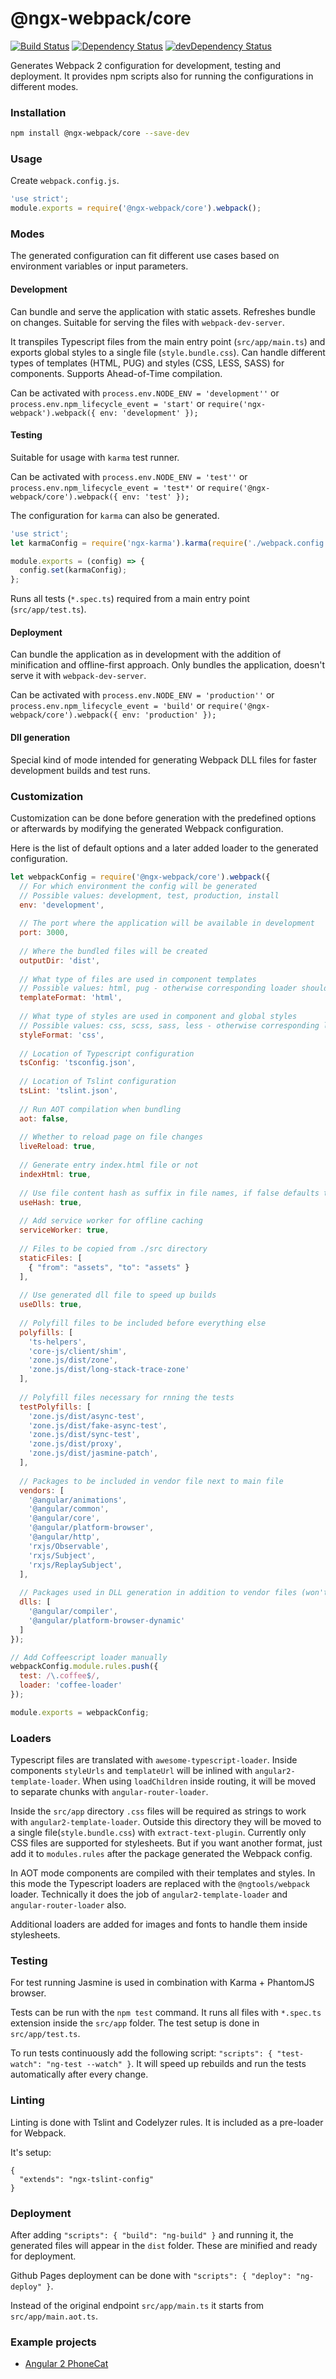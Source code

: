 # @ngx-webpack/core
[![Build Status](https://travis-ci.org/blacksonic/ngx-webpack.svg?branch=master)](https://travis-ci.org/blacksonic/ngx-webpack)
[![Dependency Status](https://david-dm.org/blacksonic/ngx-webpack.svg)](https://david-dm.org/blacksonic/ngx-webpack)
[![devDependency Status](https://david-dm.org/blacksonic/ngx-webpack/dev-status.svg)](https://david-dm.org/blacksonic/ngx-webpack?type=dev)

Generates Webpack 2 configuration for development, testing and deployment.
It provides npm scripts also for running the configurations in different modes.

### Installation

```bash
npm install @ngx-webpack/core --save-dev
```

### Usage

Create ```webpack.config.js```.

```javascript
'use strict';
module.exports = require('@ngx-webpack/core').webpack();
```

### Modes

The generated configuration can fit different use cases based on environment variables or input parameters.

#### Development

Can bundle and serve the application with static assets. Refreshes bundle on changes.
Suitable for serving the files with `webpack-dev-server`.

It transpiles Typescript files from the main entry point (`src/app/main.ts`)
and exports global styles to a single file (`style.bundle.css`).
Can handle different types of templates (HTML, PUG) and styles (CSS, LESS, SASS) for components.
Supports Ahead-of-Time compilation.

Can be activated with 
`process.env.NODE_ENV = 'development''` or 
`process.env.npm_lifecycle_event = 'start'` or
`require('ngx-webpack').webpack({ env: 'development' });`

#### Testing

Suitable for usage with `karma` test runner.

Can be activated with 
`process.env.NODE_ENV = 'test''` or 
`process.env.npm_lifecycle_event = 'test*'` or
`require('@ngx-webpack/core').webpack({ env: 'test' });`

The configuration for `karma` can also be generated.

```javascript
'use strict';
let karmaConfig = require('ngx-karma').karma(require('./webpack.config'));

module.exports = (config) => {
  config.set(karmaConfig);
};
```

Runs all tests (`*.spec.ts`) required from a main entry point (`src/app/test.ts`).

#### Deployment

Can bundle the application as in development with the addition of minification and offline-first approach.
Only bundles the application, doesn't serve it with `webpack-dev-server`.

Can be activated with 
`process.env.NODE_ENV = 'production''` or 
`process.env.npm_lifecycle_event = 'build'` or
`require('@ngx-webpack/core').webpack({ env: 'production' });`

#### Dll generation

Special kind of mode intended for generating Webpack DLL files for faster development builds and test runs.

### Customization

Customization can be done before generation with the predefined options 
or afterwards by modifying the generated Webpack configuration.

Here is the list of default options and a later added loader to the generated configuration.

```javascript
let webpackConfig = require('@ngx-webpack/core').webpack({
  // For which environment the config will be generated
  // Possible values: development, test, production, install
  env: 'development',
  
  // The port where the application will be available in development
  port: 3000,
  
  // Where the bundled files will be created
  outputDir: 'dist',
  
  // What type of files are used in component templates
  // Possible values: html, pug - otherwise corresponding loader should be installed
  templateFormat: 'html',
  
  // What type of styles are used in component and global styles
  // Possible values: css, scss, sass, less - otherwise corresponding loader should be installed
  styleFormat: 'css',
  
  // Location of Typescript configuration
  tsConfig: 'tsconfig.json',
    
  // Location of Tslint configuration
  tsLint: 'tslint.json',
  
  // Run AOT compilation when bundling
  aot: false,
  
  // Whether to reload page on file changes
  liveReload: true,
  
  // Generate entry index.html file or not
  indexHtml: true,
  
  // Use file content hash as suffix in file names, if false defaults to 'bundle'
  useHash: true,
  
  // Add service worker for offline caching
  serviceWorker: true,
  
  // Files to be copied from ./src directory
  staticFiles: [
    { "from": "assets", "to": "assets" }
  ],
  
  // Use generated dll file to speed up builds
  useDlls: true,
  
  // Polyfill files to be included before everything else
  polyfills: [
    'ts-helpers',
    'core-js/client/shim',
    'zone.js/dist/zone',
    'zone.js/dist/long-stack-trace-zone'
  ],
  
  // Polyfill files necessary for rnning the tests
  testPolyfills: [
    'zone.js/dist/async-test',
    'zone.js/dist/fake-async-test',
    'zone.js/dist/sync-test',
    'zone.js/dist/proxy',
    'zone.js/dist/jasmine-patch',
  ],
  
  // Packages to be included in vendor file next to main file
  vendors: [
    '@angular/animations',
    '@angular/common',
    '@angular/core',
    '@angular/platform-browser',
    '@angular/http',
    'rxjs/Observable',
    'rxjs/Subject',
    'rxjs/ReplaySubject',
  ],
  
  // Packages used in DLL generation in addition to vendor files (won't be included in production build)
  dlls: [
    '@angular/compiler',
    '@angular/platform-browser-dynamic'
  ]
});

// Add Coffeescript loader manually
webpackConfig.module.rules.push({
  test: /\.coffee$/,
  loader: 'coffee-loader'
});

module.exports = webpackConfig;
```

### Loaders

Typescript files are translated with `awesome-typescript-loader`.
Inside components `styleUrls` and `templateUrl` will be inlined with `angular2-template-loader`.
When using `loadChildren` inside routing,
it will be moved to separate chunks with `angular-router-loader`.

Inside the `src/app` directory `.css` files will be required as strings to work with `angular2-template-loader`.
Outside this directory they will be moved to a single file(`style.bundle.css`) with `extract-text-plugin`.
Currently only CSS files are supported for stylesheets.
But if you want another format, just add it to `modules.rules` after the package generated the Webpack config.

In AOT mode components are compiled with their templates and styles.
In this mode the Typescript loaders are replaced with the `@ngtools/webpack` loader.
Technically it does the job of  `angular2-template-loader` and `angular-router-loader` also.

Additional loaders are added for images and fonts to handle them inside stylesheets.

### Testing

For test running Jasmine is used in combination with Karma + PhantomJS browser.

Tests can be run with the ```npm test``` command.
It runs all files with ```*.spec.ts``` extension inside the ```src/app``` folder.
The test setup is done in ```src/app/test.ts```.

To run tests continuously add the following script: ```"scripts": { "test-watch": "ng-test --watch" }```.
It will speed up rebuilds and run the tests automatically after every change.

### Linting

Linting is done with Tslint and Codelyzer rules.
It is included as a pre-loader for Webpack.

It's setup:

```
{
  "extends": "ngx-tslint-config"
}
```

### Deployment

After adding ```"scripts": { "build": "ng-build" }``` and running it, 
the generated files will appear in the ```dist``` folder. These are minified and ready for deployment.

Github Pages deployment can be done with ```"scripts": { "deploy": "ng-deploy" }```.

Instead of the original endpoint ```src/app/main.ts``` it starts from ```src/app/main.aot.ts```.

### Example projects

- [Angular 2 PhoneCat](https://github.com/emartech/angular2-phonecat)
